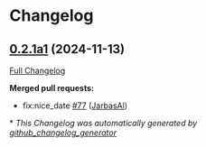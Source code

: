 # Changelog

## [0.2.1a1](https://github.com/OpenVoiceOS/ovos-date-parser/tree/0.2.1a1) (2024-11-13)

[Full Changelog](https://github.com/OpenVoiceOS/ovos-date-parser/compare/0.2.0...0.2.1a1)

**Merged pull requests:**

- fix:nice\_date [\#77](https://github.com/OpenVoiceOS/ovos-date-parser/pull/77) ([JarbasAl](https://github.com/JarbasAl))



\* *This Changelog was automatically generated by [github_changelog_generator](https://github.com/github-changelog-generator/github-changelog-generator)*
